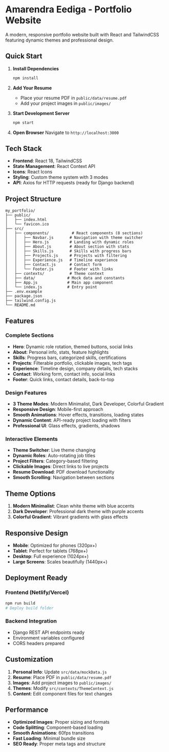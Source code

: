 # Amarendra Eediga - Portfolio Website

A modern, responsive portfolio website built with React and TailwindCSS featuring dynamic themes and professional design.

## Quick Start

1. **Install Dependencies**
   ```bash
   npm install
   ```

2. **Add Your Resume**
   - Place your resume PDF in `public/data/resume.pdf`
   - Add your project images in `public/images/`

3. **Start Development Server**
   ```bash
   npm start
   ```

4. **Open Browser**
   Navigate to `http://localhost:3000`

## Tech Stack

- **Frontend**: React 18, TailwindCSS
- **State Management**: React Context API
- **Icons**: React Icons
- **Styling**: Custom theme system with 3 modes
- **API**: Axios for HTTP requests (ready for Django backend)

## Project Structure

```
my_portfolio/
├── public/
│   ├── index.html
│   └── favicon.ico
├── src/
│   ├── components/          # React components (8 sections)
│   │   ├── Navbar.js       # Navigation with theme switcher
│   │   ├── Hero.js         # Landing with dynamic roles
│   │   ├── About.js        # About section with stats
│   │   ├── Skills.js       # Skills with progress bars
│   │   ├── Projects.js     # Projects with filtering
│   │   ├── Experience.js   # Timeline experience
│   │   ├── Contact.js      # Contact form
│   │   └── Footer.js       # Footer with links
│   ├── contexts/           # Theme context
│   ├── data/              # Mock data and constants
│   ├── App.js             # Main app component
│   └── index.js           # Entry point
├── .env.example
├── package.json
├── tailwind.config.js
└── README.md
```

## Features

### **Complete Sections**
- **Hero**: Dynamic role rotation, themed buttons, social links
- **About**: Personal info, stats, feature highlights
- **Skills**: Progress bars, categorized skills, certifications
- **Projects**: Filterable portfolio, clickable images, tech tags
- **Experience**: Timeline design, company details, tech stacks
- **Contact**: Working form, contact info, social links
- **Footer**: Quick links, contact details, back-to-top

### **Design Features**
- **3 Theme Modes**: Modern Minimalist, Dark Developer, Colorful Gradient
- **Responsive Design**: Mobile-first approach
- **Smooth Animations**: Hover effects, transitions, loading states
- **Dynamic Content**: API-ready project loading with filters
- **Professional UI**: Glass effects, gradients, shadows

### **Interactive Elements**
- **Theme Switcher**: Live theme changing
- **Dynamic Roles**: Auto-rotating job titles
- **Project Filters**: Category-based filtering
- **Clickable Images**: Direct links to live projects
- **Resume Download**: PDF download functionality
- **Smooth Scrolling**: Navigation between sections

## Theme Options

1. **Modern Minimalist**: Clean white theme with blue accents
2. **Dark Developer**: Professional dark theme with purple accents
3. **Colorful Gradient**: Vibrant gradients with glass effects

## Responsive Design

- **Mobile**: Optimized for phones (320px+)
- **Tablet**: Perfect for tablets (768px+)
- **Desktop**: Full experience (1024px+)
- **Large Screens**: Scales beautifully (1440px+)

## Deployment Ready

### Frontend (Netlify/Vercel)
```bash
npm run build
# Deploy build folder
```

### Backend Integration
- Django REST API endpoints ready
- Environment variables configured
- CORS headers prepared

## Customization

1. **Personal Info**: Update `src/data/mockData.js`
2. **Resume**: Place PDF in `public/data/resume.pdf`
3. **Images**: Add project images to `public/images/`
4. **Themes**: Modify `src/contexts/ThemeContext.js`
5. **Content**: Edit component files for text changes

## Performance

- **Optimized Images**: Proper sizing and formats
- **Code Splitting**: Component-based loading
- **Smooth Animations**: 60fps transitions
- **Fast Loading**: Minimal bundle size
- **SEO Ready**: Proper meta tags and structure